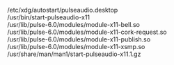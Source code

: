 /etc/xdg/autostart/pulseaudio.desktop  
/usr/bin/start-pulseaudio-x11  
/usr/lib/pulse-6.0/modules/module-x11-bell.so  
/usr/lib/pulse-6.0/modules/module-x11-cork-request.so  
/usr/lib/pulse-6.0/modules/module-x11-publish.so  
/usr/lib/pulse-6.0/modules/module-x11-xsmp.so  
/usr/share/man/man1/start-pulseaudio-x11.1.gz  
